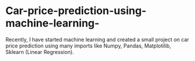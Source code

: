 # Car-price-prediction-using-machine-learning-
Recently, I have started machine learning and created a small project on car price prediction using many imports like Numpy, Pandas, Matplotilib, Sklearn (Linear Regression).
